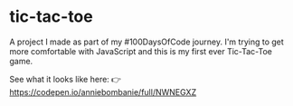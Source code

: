 # tic-tac-toe

A project I made as part of my #100DaysOfCode journey. I'm trying to get more comfortable with JavaScript and this is my first ever Tic-Tac-Toe game.

See what it looks like here: 👉 https://codepen.io/anniebombanie/full/NWNEGXZ
